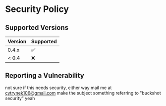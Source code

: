 # Security Policy

## Supported Versions

| Version | Supported          |
| ------- | ------------------ |
| 0.4.x   | :white_check_mark: |
| < 0.4   | :x:                |

## Reporting a Vulnerability

not sure if this needs security, either way mail me at cytrynek106@gmail.com
make the subject something referring to "buckshot security"
yeah

